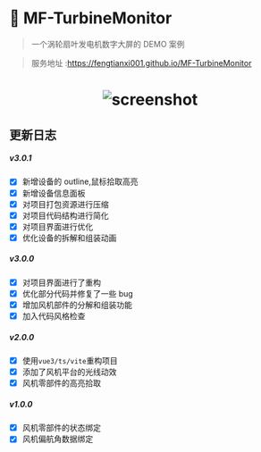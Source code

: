 # 🍪 MF-TurbineMonitor

> 一个涡轮扇叶发电机数字大屏的 DEMO 案例

> 服务地址 :https://fengtianxi001.github.io/MF-TurbineMonitor

<h1 align="center">
  <img src="https://github.com/fengtianxi001/MF-TurbineMonitor/blob/v3.0.1/screenshots/screenshot01.png?raw=true" title="screenshot">
</h1>

## 更新日志

##### v3.0.1

- [x] 新增设备的 outline,鼠标拾取高亮
- [x] 新增设备信息面板
- [x] 对项目打包资源进行压缩
- [x] 对项目代码结构进行简化
- [x] 对项目界面进行优化
- [x] 优化设备的拆解和组装动画

##### v3.0.0

- [x] 对项目界面进行了重构
- [x] 优化部分代码并修复了一些 bug
- [x] 增加风机部件的分解和组装功能
- [x] 加入代码风格检查

##### v2.0.0

- [x] 使用`vue3/ts/vite`重构项目
- [x] 添加了风机平台的光线动效
- [x] 风机零部件的高亮拾取

##### v1.0.0

- [x] 风机零部件的状态绑定
- [x] 风机偏航角数据绑定
